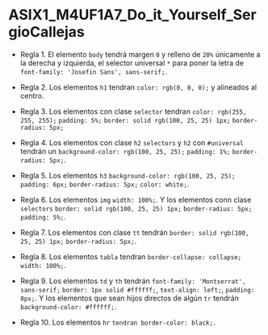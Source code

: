 # ASIX1_M4UF1A7_Do_it_Yourself_SergioCallejas

   * Regla 1. El elemento `body` tendrá margen `0` y relleno de `20%` únicamente a la derecha y izquierda, el selector universal `*` para poner la letra de `font-family: 'Josefin Sans', sans-serif;`.
    
   * Regla 2. Los elementos `h1` tendran `color: rgb(0, 0, 0);` y alineados al centro.

   * Regla 3. Los elementos con clase `selector` tendran `color: rgb(255, 255, 255);` `padding: 5%;` `border: solid rgb(100, 25, 25) 1px;` `border-radius: 5px;`

   * Regla 4. Los elementos con clase `h2` `selectors` y `h2` con `#universal` tendrán un   `background-color: rgb(100, 25, 25);` `padding: 1%;` `border-radius: 5px;`.
    
   * Regla 5. Los elementos `h3` `background-color: rgb(100, 25, 25);` `padding: 6px;` `border-radius: 5px;` `color: white;`.
   
   * Regla 6. Los elementos `img` `width: 100%;`. Y los elementos conn clase `selectors`  `border: solid rgb(100, 25, 25) 1px;` `border-radius: 5px;` `padding: 5%;`. 
    
   * Regla 7. Los elementos con clase `tt` tendrán `border: solid rgb(100, 25, 25) 1px;` `border-radius: 5px;`.
    
   * Regla 8. Los elementos `tabla` tendran `border-collapse: collapse;` `width: 100%;`. 
    
   * Regla 9. Los elementos `td` y `th` tendrán `font-family: 'Montserrat', sans-serif;` `border: 1px solid #ffffff;`, `text-align: left;`, `padding: 8px;`. Y los elementos que sean hijos directos de algún `tr` tendrán `background-color: #ffffff;`.
    
   * Regla 10. Los elementos `hr` `tendran border-color: black;`.
